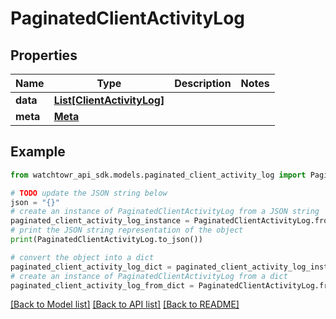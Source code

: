 # PaginatedClientActivityLog


## Properties

Name | Type | Description | Notes
------------ | ------------- | ------------- | -------------
**data** | [**List[ClientActivityLog]**](ClientActivityLog.md) |  | 
**meta** | [**Meta**](Meta.md) |  | 

## Example

```python
from watchtowr_api_sdk.models.paginated_client_activity_log import PaginatedClientActivityLog

# TODO update the JSON string below
json = "{}"
# create an instance of PaginatedClientActivityLog from a JSON string
paginated_client_activity_log_instance = PaginatedClientActivityLog.from_json(json)
# print the JSON string representation of the object
print(PaginatedClientActivityLog.to_json())

# convert the object into a dict
paginated_client_activity_log_dict = paginated_client_activity_log_instance.to_dict()
# create an instance of PaginatedClientActivityLog from a dict
paginated_client_activity_log_from_dict = PaginatedClientActivityLog.from_dict(paginated_client_activity_log_dict)
```
[[Back to Model list]](../README.md#documentation-for-models) [[Back to API list]](../README.md#documentation-for-api-endpoints) [[Back to README]](../README.md)


